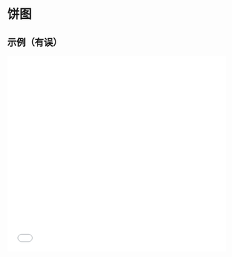 # 饼图

## 示例（有误）

<iframe width="100%" height="450" src="//jsfiddle.net/zimoon/y9oud5u1/1/embedded/result,resources,html,js/?bodyColor=fff" allowfullscreen="allowfullscreen" frameborder="0"></iframe>


